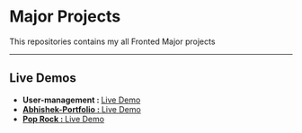 <h1>Major Projects</h1>
    <p>
      This repositories contains my all Fronted Major projects
    </p>
    <hr/>
    <h2>Live Demos</h2>
    <ul>
    <li><b>User-management : </b><a href = 'https://user00management.netlify.app/'>Live Demo</li>
    <li><b>Abhishek-Portfolio : </b><a href = 'https://abhishek-vishwakarma.netlify.app/'>Live Demo</li>
    <li><b>Pop Rock : </b><a href = 'https://pop-rock-crystal-shop.netlify.app/'>Live Demo</li>
    </ul>
    